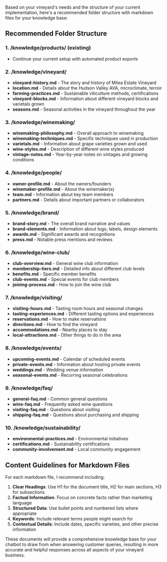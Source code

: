 Based on your vineyard's needs and the structure of your current implementation, here's a recommended folder structure with markdown files for your knowledge base:

## Recommended Folder Structure

### 1. /knowledge/products/ (existing)
- Continue your current setup with automated product exports

### 2. /knowledge/vineyard/
- **vineyard-history.md** - The story and history of Milea Estate Vineyard
- **location.md** - Details about the Hudson Valley AVA, microclimate, terroir
- **farming-practices.md** - Sustainable viticulture methods, certifications
- **vineyard-blocks.md** - Information about different vineyard blocks and varietals grown
- **seasons.md** - Seasonal activities in the vineyard throughout the year

### 3. /knowledge/winemaking/
- **winemaking-philosophy.md** - Overall approach to winemaking
- **winemaking-techniques.md** - Specific techniques used in production
- **varietals.md** - Information about grape varieties grown and used
- **wine-styles.md** - Description of different wine styles produced
- **vintage-notes.md** - Year-by-year notes on vintages and growing conditions

### 4. /knowledge/people/
- **owner-profile.md** - About the owners/founders
- **winemaker-profile.md** - About the winemaker(s)
- **team.md** - Information about key team members
- **partners.md** - Details about important partners or collaborators

### 5. /knowledge/brand/
- **brand-story.md** - The overall brand narrative and values
- **brand-elements.md** - Information about logo, labels, design elements
- **awards.md** - Significant awards and recognitions
- **press.md** - Notable press mentions and reviews

### 6. /knowledge/wine-club/
- **club-overview.md** - General wine club information
- **membership-tiers.md** - Detailed info about different club levels
- **benefits.md** - Specific member benefits
- **club-events.md** - Special events for club members
- **joining-process.md** - How to join the wine club

### 7. /knowledge/visiting/
- **visiting-hours.md** - Tasting room hours and seasonal changes
- **tasting-experiences.md** - Different tasting options and experiences
- **reservations.md** - How to make reservations
- **directions.md** - How to find the vineyard
- **accommodations.md** - Nearby places to stay
- **local-attractions.md** - Other things to do in the area

### 8. /knowledge/events/
- **upcoming-events.md** - Calendar of scheduled events
- **private-events.md** - Information about hosting private events
- **weddings.md** - Wedding venue information
- **seasonal-events.md** - Recurring seasonal celebrations

### 9. /knowledge/faq/
- **general-faq.md** - Common general questions
- **wine-faq.md** - Frequently asked wine questions
- **visiting-faq.md** - Questions about visiting
- **shipping-faq.md** - Questions about purchasing and shipping

### 10. /knowledge/sustainability/
- **environmental-practices.md** - Environmental initiatives
- **certifications.md** - Sustainability certifications
- **community-involvement.md** - Local community engagement

## Content Guidelines for Markdown Files

For each markdown file, I recommend including:

1. **Clear Headings**: Use H1 for the document title, H2 for main sections, H3 for subsections
2. **Factual Information**: Focus on concrete facts rather than marketing language
3. **Structured Data**: Use bullet points and numbered lists where appropriate
4. **Keywords**: Include relevant terms people might search for
5. **Contextual Details**: Include dates, specific varieties, and other precise information

These documents will provide a comprehensive knowledge base for your chatbot to draw from when answering customer queries, resulting in more accurate and helpful responses across all aspects of your vineyard business.